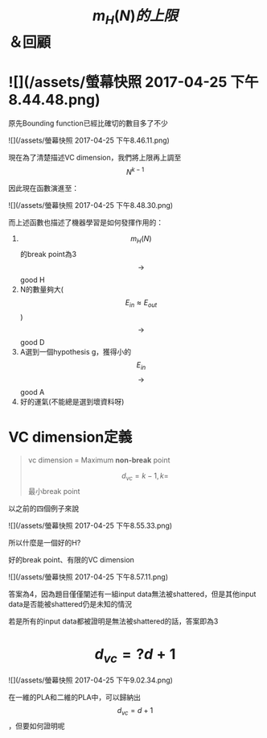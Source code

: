 # $$m_H(N)的上限$$＆回顧

# ![](/assets/螢幕快照 2017-04-25 下午8.44.48.png)

原先Bounding function已經比確切的數目多了不少

![](/assets/螢幕快照 2017-04-25 下午8.46.11.png)

現在為了清楚描述VC dimension，我們將上限再上調至$$N^{k-1}$$

因此現在函數演進至：

![](/assets/螢幕快照 2017-04-25 下午8.48.30.png)

而上述函數也描述了機器學習是如何發揮作用的：

1. $$m_H(N)$$的break point為3$$\longrightarrow$$ good H
2. N的數量夠大\($$E_{in} \approx E_{out}$$\)$$\longrightarrow$$ good D
3. A選到一個hypothesis g，獲得小的$$E_{in}$$$$\longrightarrow$$ good A
4. 好的運氣\(不能總是選到壞資料呀\)

# VC dimension定義

> vc dimension = Maximum **non-break** point
>
> $$d_{vc} = k-1,k=$$最小break point

以之前的四個例子來說

![](/assets/螢幕快照 2017-04-25 下午8.55.33.png)

所以什麼是一個好的H?

好的break point、有限的VC dimension

![](/assets/螢幕快照 2017-04-25 下午8.57.11.png)

答案為4，因為題目僅僅闡述有一組input data無法被shattered，但是其他input data是否能被shattered仍是未知的情況

若是所有的input data都被證明是無法被shattered的話，答案即為3

# $$d_{vc} =? d + 1 $$

![](/assets/螢幕快照 2017-04-25 下午9.02.34.png)

在一維的PLA和二維的PLA中，可以歸納出$$d_{vc} = d+1$$，但要如何證明呢

























